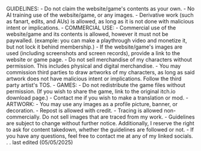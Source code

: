 GUIDELINES:
    - Do not claim the website/game's contents as your own.
    - No AI training use of the website/game, or any images.
    - Derivative work (such as fanart, edits, and AUs) is allowed, as long as it is
      not done with malicious intent or implications.
    - COMMERCIAL USE:
        - Commercial use of the website/game and its contents is allowed, however
          it must not be paywalled. (example: you can make a playthrough video and
          monetize it, but not lock it behind membership.)
        - If the website/game's images are used (including screenshots and screen
          records), provide a link to the website or game page.
        - Do not sell merchandise of my characters without permission. This includes
          physical and digital merchandise.
        - You may commission third parties to draw artworks of my characters, as long
          as said artwork does not have malicious intent or implications. Follow the
          third party artist's TOS.
    - GAMES:
        - Do not redistribute the game files without permission. (If you wish to share
          the game, link to the original itch.io download page.)
        - Contact me if you wish to make a translation or mod.
    - ARTWORK:
        - You may use any images as a profile picture, banner, or decoration.
        - Repost is allowed with credit.
        - Tracing is allowed non-commercially. Do not sell images that are traced
          from my work.
    - Guidelines are subject to change without further notice. Additionally, I
      reserve the right to ask for content takedown, whether the guidelines are
      followed or not.
    - If you have any questions, feel free to contact me at any of my linked socials.
.
.
last edited (05/05/2025)

